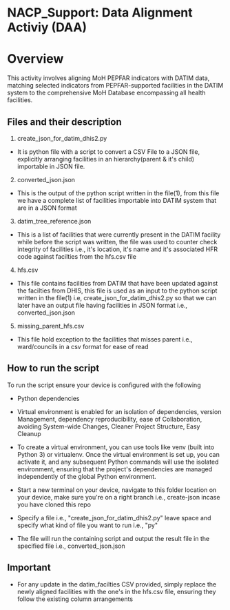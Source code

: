 # NACP_Support: Data Alignment Activiy (DAA)

# Overview
This activity involves aligning MoH PEPFAR indicators with DATIM data, matching selected indicators from PEPFAR-supported facilities in the DATIM system to the comprehensive MoH Database encompassing all health facilities.

## Files and their description

1. create_json_for_datim_dhis2.py
- It is python file with a script to convert a CSV File to a JSON file, explicitly arranging facilities in an hierarchy(parent & it's child) importable in JSON file. 

2. converted_json.json
- This is the output of the python script written in the file(1), from this file we have a complete list of facilities importable into DATIM system that are in a JSON format

3. datim_tree_reference.json
- This is a list of facilities that were currently present in the DATIM facility while before the script was written, the file was used to counter check integrity of facilities i.e., it's location, it's name and it's associated HFR code against facilties from the hfs.csv file

4. hfs.csv
- This file contains facilities from DATIM that have been updated against the facilties from DHIS, this file is used as an input to the python script written in the file(1) i.e, create_json_for_datim_dhis2.py so that we can later have an output file having facilities in JSON format i.e., converted_json.json

5. missing_parent_hfs.csv
- This file hold exception to the facilities that misses parent i.e., ward/councils in a csv format for ease of read

## How to run the script
 To run the script ensure your device is configured with the following
- Python dependencies
- Virtual environment is enabled for an isolation of dependencies, version Management, dependency reproducibility, ease of Collaboration, avoiding System-wide Changes, Cleaner Project Structure, Easy Cleanup
- To create a virtual environment, you can use tools like venv (built into Python 3) or virtualenv. Once the virtual environment is set up, you can activate it, and any subsequent Python commands will use the isolated environment, ensuring that the project's dependencies are managed independently of the global Python environment.

- Start a new terminal on your device, navigate to this folder location on your device, make sure you're on a right branch i.e., create-json incase you have cloned this repo
- Specify a file i.e., "create_json_for_datim_dhis2.py" leave space and specify what kind of file you want to run i.e., "py"
- The file will run the containing script and output the result file in the specified file i.e., converted_json.json

## Important
- For any update in the datim_facilties CSV provided, simply replace the newly aligned facilities with the one's in the hfs.csv file, ensuring they follow the existing column arrangements